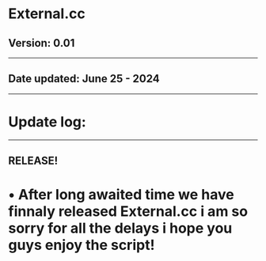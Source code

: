 # External.cc
## Version: **0.01**
___
## Date updated: **June 25 - 2024**
---
# Update log:
___
## RELEASE!
# • After long awaited time we have finnaly released External.cc i am so sorry for all the delays i hope you guys enjoy the script!
